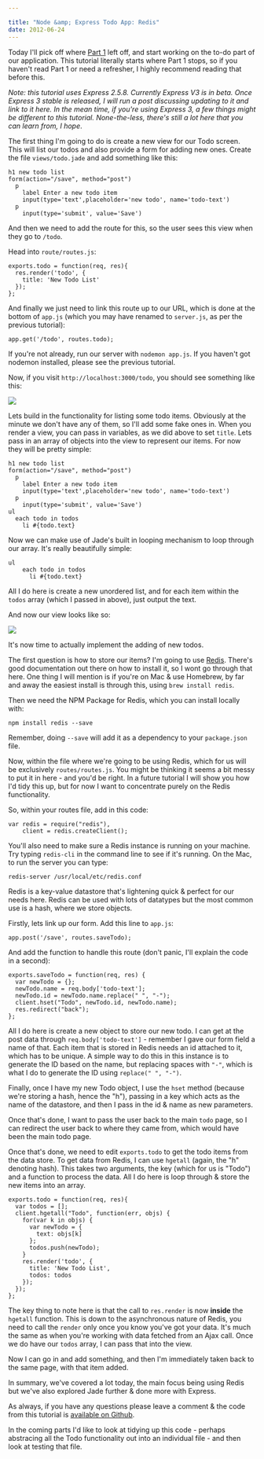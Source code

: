 ```yaml
---

title: "Node &amp; Express Todo App: Redis"
date: 2012-06-24
---
```


Today I'll pick off where [Part 1](http://javascriptplayground.com/blog/2012/04/node-js-a-todo-app-with-express) left off, and start working on the to-do part of our application. This tutorial literally starts where Part 1 stops, so if you haven't read Part 1 or need a refresher, I highly recommend reading that before this.

_Note: this tutorial uses Express 2.5.8. Currently Express V3 is in beta. Once Express 3 stable is released, I will run a post discussing updating to it and link to it here. In the mean time, if you're using Express 3, a few things might be different to this tutorial. None-the-less, there's still a lot here that you can learn from, I hope_.

The first thing I'm going to do is create a new view for our Todo screen. This will list our todos and also provide a form for adding new ones. Create the file `views/todo.jade` and add something like this:

    h1 new todo list
    form(action="/save", method="post")
      p
        label Enter a new todo item
        input(type='text',placeholder='new todo', name='todo-text')
      p
        input(type='submit', value='Save')

And then we need to add the route for this, so the user sees this view when they go to `/todo`.

Head into `route/routes.js`:

    exports.todo = function(req, res){
      res.render('todo', {
      	title: 'New Todo List'
      });
    };

And finally we just need to link this route up to our URL, which is done at the bottom of `app.js` (which you may have renamed to `server.js`, as per the previous tutorial):

    app.get('/todo', routes.todo);

If you're not already, run our server with `nodemon app.js`. If you haven't got nodemon installed, please see the previous tutorial.

Now, if you visit `http://localhost:3000/todo`, you should see something like this:

![](https://cl.ly/2D1x3R1O0H3k0U3D0O0t/Screen%20Shot%202012-06-24%20at%2012.49.08.png)

Lets build in the functionality for listing some todo items. Obviously at the minute we don't have any of them, so I'll add some fake ones in. When you render a view, you can pass in variables, as we did above to set `title`. Lets pass in an array of objects into the view to represent our items. For now they will be pretty simple:

    h1 new todo list
    form(action="/save", method="post")
      p
        label Enter a new todo item
        input(type='text',placeholder='new todo', name='todo-text')
      p
        input(type='submit', value='Save')
    ul
      each todo in todos
        li #{todo.text}

Now we can make use of Jade's built in looping mechanism to loop through our array. It's really beautifully simple:

    ul
    	each todo in todos
    	  li #{todo.text}

All I do here is create a new unordered list, and for each item within the `todos` array (which I passed in above), just output the text.

And now our view looks like so:

![](https://cl.ly/1F1l2o3h31320K2J2B3P/Screen%20Shot%202012-06-24%20at%2012.56.26.png)

It's now time to actually implement the adding of new todos.

The first question is how to store our items? I'm going to use [Redis](http://redis.io/). There's good documentation out there on how to install it, so I wont go through that here. One thing I will mention is if you're on Mac & use Homebrew, by far and away the easiest install is through this, using `brew install redis`.

Then we need the NPM Package for Redis, which you can install locally with:

    npm install redis --save

Remember, doing `--save` will add it as a dependency to your `package.json` file.

Now, within the file where we're going to be using Redis, which for us will be exclusively `routes/routes.js`. You might be thinking it seems a bit messy to put it in here - and you'd be right. In a future tutorial I will show you how I'd tidy this up, but for now I want to concentrate purely on the Redis functionality.

So, within your routes file, add in this code:

    var redis = require("redis"),
        client = redis.createClient();

You'll also need to make sure a Redis instance is running on your machine. Try typing `redis-cli` in the command line to see if it's running. On the Mac, to run the server you can type:

    redis-server /usr/local/etc/redis.conf

Redis is a key-value datastore that's lightening quick & perfect for our needs here. Redis can be used with lots of datatypes but the most common use is a hash, where we store objects.

Firstly, lets link up our form. Add this line to `app.js`:

    app.post('/save', routes.saveTodo);

And add the function to handle this route (don't panic, I'll explain the code in a second):

    exports.saveTodo = function(req, res) {
      var newTodo = {};
      newTodo.name = req.body['todo-text'];
      newTodo.id = newTodo.name.replace(" ", "-");
      client.hset("Todo", newTodo.id, newTodo.name);
      res.redirect("back");
    };

All I do here is create a new object to store our new todo. I can get at the post data through `req.body['todo-text']` - remember I gave our form field a name of that. Each item that is stored in Redis needs an id attached to it, which has to be unique. A simple way to do this in this instance is to generate the ID based on the name, but replacing spaces with `"-"`, which is what I do to generate the ID using `replace(" ", "-")`.

Finally, once I have my new Todo object, I use the `hset` method (because we're storing a hash, hence the "h"), passing in a key which acts as the name of the datastore, and then I pass in the id & name as new parameters.

Once that's done, I want to pass the user back to the main `todo` page, so I can redirect the user back to where they came from, which would have been the main todo page.

Once that's done, we need to edit `exports.todo` to get the todo items from the data store. To get data from Redis, I can use `hgetall` (again, the "h" denoting hash). This takes two arguments, the key (which for us is "Todo") and a function to process the data. All I do here is loop through & store the new items into an array.

    exports.todo = function(req, res){
      var todos = [];
      client.hgetall("Todo", function(err, objs) {
        for(var k in objs) {
          var newTodo = {
            text: objs[k]
          };
          todos.push(newTodo);
        }
        res.render('todo', {
          title: 'New Todo List',
          todos: todos
        });
      });
    };

The key thing to note here is that the call to `res.render` is now **inside** the `hgetall` function. This is down to the asynchronous nature of Redis, you need to call the `render` only once you know you've got your data. It's much the same as when you're working with data fetched from an Ajax call. Once we do have our `todos` array, I can pass that into the view.

Now I can go in and add something, and then I'm immediately taken back to the same page, with that item added.

In summary, we've covered a lot today, the main focus being using Redis but we've also explored Jade further & done more with Express.

As always, if you have any questions please leave a comment & the code from this tutorial is [available on Github](https://github.com/jackfranklin/node-todo).

In the coming parts I'd like to look at tidying up this code - perhaps abstracing all the Todo functionality out into an individual file - and then look at testing that file.
